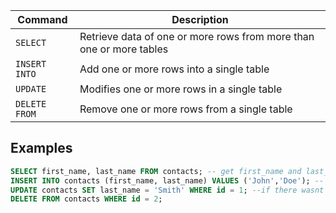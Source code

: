 Command | Description
---|---
`SELECT` | Retrieve data of one or more rows from more than one or more tables
`INSERT INTO` | Add one or more rows into a single table
`UPDATE` | Modifies one or more rows in a single table
`DELETE FROM` | Remove one or more rows from a single table

## Examples

```SQL
SELECT first_name, last_name FROM contacts; -- get first_name and last_name columns from the table contacts
INSERT INTO contacts (first_name, last_name) VALUES ('John','Doe'); -- create new row 
UPDATE contacts SET last_name = 'Smith' WHERE id = 1; --if there wasnt a WHERE clause it would replace all data in the last_name column to have the value of 'Smith'
DELETE FROM contacts WHERE id = 2;
```
